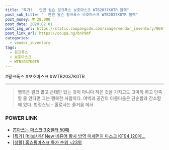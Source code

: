 ```yaml
--- 
title: "특가!   안면 윌슨 핑크폭스 보호마스크 WTB2037K0TR 블랙" 
post_sub_title: "  안면 윌슨 핑크폭스 보호마스크 WTB2037K0TR 블랙" 
post_money: ₩ 28,000 
post_date: 2020.02.01 
post_img_url: https://static.coupangcdn.com/image/vendor_inventory/9697/49fc39a4fa88b65ac6a98f61554e7de7955dfc137b52a806e8670853d76d.jpg 
post_link_url: https://coupa.ng/bnP9mf 
categories: 
  - vendor_inventory 
tags: 
  - 핑크폭스 
  - 보호마스크 
  - WTB2037K0TR 
--- 
```

  #핑크폭스 #보호마스크 #WTB2037K0TR 
<hr> 

> 행복은 결코 많고 큰데만 있는 것이 아니다 작은 것을 가지고도 고마워 하고 만족할 줄 안다면 그는 행복한 사람이다. 여백과 공간의 아름다움은 단순함과 간소함에 있다. 법정스님 – 홀로사는 즐거움 에서 


### POWER LINK

* <a href="https://blog.naver.com/fasyy4321/221789630524" target="_blank">뽑아쓰는 마스크 3중필터 50매</a>
* <a href="https://blog.naver.com/an0733/221787922028" target="_blank">[특가] [바보사랑]New 네퓨어 황사 방역 미세먼지 마스크 KF94 (20매...</a>
* <a href="https://blog.naver.com/sakai111/221790515727" target="_blank"> [생활] 홈쇼핑마스크 특가 순위 ~23위</a>
